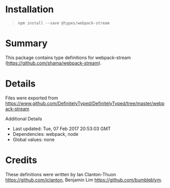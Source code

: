 # Installation
> `npm install --save @types/webpack-stream`

# Summary
This package contains type definitions for webpack-stream (https://github.com/shama/webpack-stream).

# Details
Files were exported from https://www.github.com/DefinitelyTyped/DefinitelyTyped/tree/master/webpack-stream

Additional Details
 * Last updated: Tue, 07 Feb 2017 20:53:03 GMT
 * Dependencies: webpack, node
 * Global values: none

# Credits
These definitions were written by Ian Clanton-Thuon <https://github.com/iclanton>, Benjamin Lim <https://github.com/bumbleblym>.
